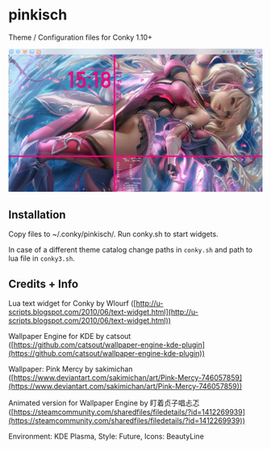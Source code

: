 # pinkisch
 
Theme / Configuration files for Conky 1.10+
 
![](screenshot.png)

## Installation

Copy files to ~/.conky/pinkisch/. Run conky.sh to start widgets.

In case of a different theme catalog change paths in `conky.sh` and path to lua file in `conky3.sh`.

## Credits + Info

Lua text widget for Conky by Wlourf ([http://u-scripts.blogspot.com/2010/06/text-widget.html](http://u-scripts.blogspot.com/2010/06/text-widget.html))

Wallpaper Engine for KDE by catsout ([https://github.com/catsout/wallpaper-engine-kde-plugin](https://github.com/catsout/wallpaper-engine-kde-plugin))

Wallpaper: Pink Mercy by sakimichan ([https://www.deviantart.com/sakimichan/art/Pink-Mercy-746057859](https://www.deviantart.com/sakimichan/art/Pink-Mercy-746057859)) 

Animated version for Wallpaper Engine by 盯着贞子唱忐忑 ([https://steamcommunity.com/sharedfiles/filedetails/?id=1412269939](https://steamcommunity.com/sharedfiles/filedetails/?id=1412269939))

Environment: KDE Plasma, Style: Future, Icons: BeautyLine